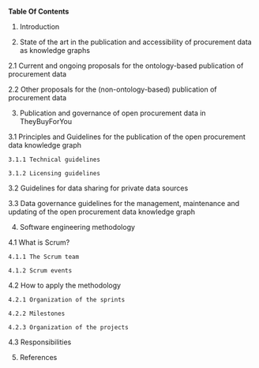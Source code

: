 **Table Of Contents**

1. Introduction

2. State of the art in the publication and accessibility of procurement data as knowledge graphs

  2.1 Current and ongoing proposals for the ontology-based publication of procurement data

  2.2 Other proposals for the (non-ontology-based) publication of procurement data

3. Publication and governance of open procurement data in TheyBuyForYou

  3.1 Principles and Guidelines for the publication of the open procurement data knowledge graph

    3.1.1 Technical guidelines

    3.1.2 Licensing guidelines

  3.2 Guidelines for data sharing for private data sources

  3.3 Data governance guidelines for the management, maintenance and updating of the open procurement data knowledge graph

4. Software engineering methodology

  4.1 What is Scrum?
  
    4.1.1 The Scrum team
    
    4.1.2 Scrum events
  
  4.2 How to apply the methodology
  
    4.2.1 Organization of the sprints
    
    4.2.2 Milestones
    
    4.2.3 Organization of the projects
    
  4.3 Responsibilities

5. References
